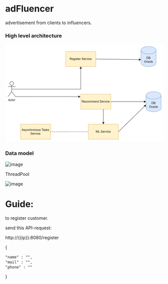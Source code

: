 # adFluencer
advertisement from clients to influencers.




### High level architecture

![img.png](docs/img/img.png)



### Data model


![image](https://user-images.githubusercontent.com/59146036/224485206-116c6645-0077-4df7-949b-678e46a5b7ca.png)



ThreadPool

![image](https://user-images.githubusercontent.com/59146036/229315834-58296b0e-1d48-41d3-9bc2-3ad6821c2cd5.png)


# Guide:

to register customer.

send this API-request:

http://{{ip}}:8080/register

{

    "name" : "",
    "mail" : "",
    "phone" : ""

}
